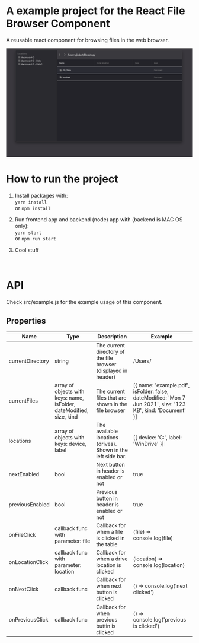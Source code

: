 # A example project for the React File Browser Component
A reusable react component for browsing files in the web browser. 

<p align="center">
  <img src="./img/browser.png" alt="React file browser" width="738">
</p>


# How to run the project
1. Install packages with: <br />
    `yarn install` 
     <br /> or 
     `npm install`

2. Run frontend app and backend (node) app with (backend is MAC OS only):  <br /> 
    `yarn start` 
     <br /> or 
     `npm run start`

    
3. Cool stuff

<br />

# API
Check src/example.js for the example usage of this component.
<br />
## Properties
| Name | Type | Description | Example |
|-|-|-|-|
| currentDirectory | string | The current directory of the file browser (displayed in header) | /Users/ |
| currentFiles | array of objects with keys: name, isFolder, dateModified, size, kind | The current files that are shown in the file browser | [{ name: 'example.pdf', isFolder: false, dateModified: 'Mon 7 Jun 2021', size: '123 KB', kind: 'Document' }] |
| locations | array of objects with keys: device, label | The available locations (drives). Shown in the left side bar. | [{ device: 'C:', label: 'WinDrive' }] |
| nextEnabled | bool | Next button in header is enabled or not | true |
| previousEnabled | bool | Previous button in header is enabled or not | true |
| onFileClick | callback func with parameter: file | Callback for when a file is clicked in the table | (file) => console.log(file)  |
| onLocationClick | callback func with parameter: location | Callback for when a drive location is clicked | (location) => console.log(location) |
| onNextClick | callback func | Callback for when next button is clicked | () => console.log('next clicked') |
| onPreviousClick | callback func | Callback for when previous buttin is clicked | () => console.log('previous is clicked') |